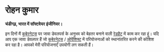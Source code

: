 # **रोहन कुमार**

**चंडीगढ़, भारत में सॉफ्टवेयर इंजीनियर।**

 इन दिनों मैं [कुबेरनेट्स](https://kubernetes.io/) पर जावा डेवलपर्स के अनुभव को बेहतर बनाने वाली [रेडहैट](https://www.redhat.com/en) में काम कर रहा हूं। यदि आप एक जावा डेवलपर हैं जो [कुबेरनेट्स](https://kubernetes.io/) / [ओपेंशिफ्ट](https://www.redhat.com/en/technologies/cloud-computing/openshift) में परियोजनाओं को स्थानांतरित करने की कोशिश कर रहा है। आपको मेरी परियोजनाएँ उपयोगी लग सकती हैं। 
